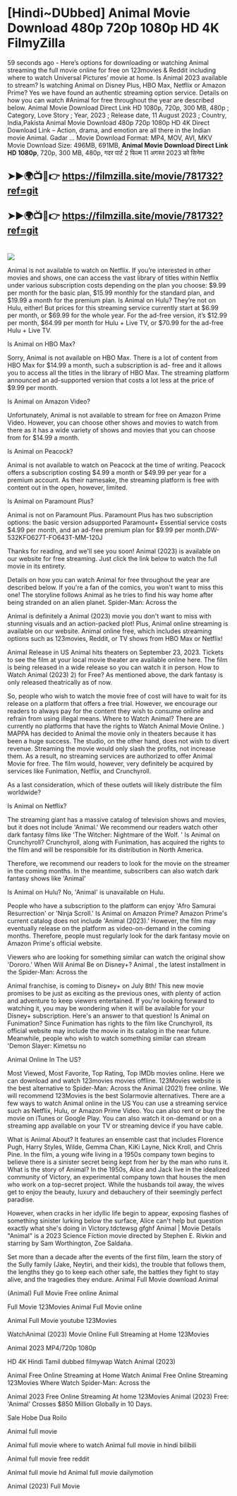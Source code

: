 # [Hindi~DUbbed] Animal Movie Download 480p 720p 1080p HD 4K FilmyZilla


59 seconds ago - Here’s options for downloading or watching Animal streaming the full movie online for free on 123movies & Reddit including where to watch Universal Pictures’ movie at home. Is Animal 2023 available to stream? Is watching Animal on Disney Plus, HBO Max, Netflix or Amazon Prime? Yes we have found an authentic streaming option service. Details on how you can watch #Animal for free throughout the year are described below. Animal Movie Download Direct Link HD 1080p, 720p, 300 MB, 480p ; Category, Love Story ; Year, 2023 ; Release date, 11 August 2023 ; Country, India,Pakista Animal Movie Download 480p 720p 1080p HD 4K Direct Download Link – Action, drama, and emotion are all there in the Indian movie Animal. Gadar ...
Movie Download Format: MP4, MOV, AVI, MKV
Movie Download Size: 496MB, 691MB, **Animal Movie Download Direct Link HD 1080p**, 720p, 300 MB, 480p, गदर पार्ट 2 फिल्म 11 अगस्त 2023 को सिनेमा

## ➤►🌍📺📱👉   https://filmzilla.site/movie/781732?ref=git

## ➤►🌍📺📱👉   https://filmzilla.site/movie/781732?ref=git

#

<img src="https://image.tmdb.org/t/p/w780//pwBtk8ngoMtqn0qv8j1feSFTKUn.jpg" />

Animal is not available to watch on Netflix. If you’re interested in other movies and shows, one can access the vast library of titles within Netflix under various subscription costs depending on the plan you choose: $9.99 per month for the basic plan, $15.99 monthly for the standard plan, and $19.99 a month for the premium plan. Is Animal on Hulu? They’re not on Hulu, either! But prices for this streaming service currently start at $6.99 per month, or $69.99 for the whole year. For the ad-free version, it’s $12.99 per month, $64.99 per month for Hulu + Live TV, or $70.99 for the ad-free Hulu + Live TV.

Is Animal on HBO Max?

Sorry, Animal is not available on HBO Max. There is a lot of content from HBO Max for $14.99 a month, such a subscription is ad- free and it allows you to access all the titles in the library of HBO Max. The streaming platform announced an ad-supported version that costs a lot less at the price of $9.99 per month.

Is Animal on Amazon Video?

Unfortunately, Animal is not available to stream for free on Amazon Prime Video. However, you can choose other shows and movies to watch from there as it has a wide variety of shows and movies that you can choose from for $14.99 a month.

Is Animal on Peacock?

Animal is not available to watch on Peacock at the time of writing. Peacock offers a subscription costing $4.99 a month or $49.99 per year for a premium account. As their namesake, the streaming platform is free with content out in the open, however, limited.

Is Animal on Paramount Plus?

Animal is not on Paramount Plus. Paramount Plus has two subscription options: the basic version adsupported Paramount+ Essential service costs $4.99 per month, and an ad-free premium plan for $9.99 per month.DW-532KFO627T-FO643T-MM-120J

Thanks for reading, and we'll see you soon! Animal (2023) is available on our website for free streaming. Just click the link below to watch the full movie in its entirety.

Details on how you can watch Animal for free throughout the year are described below. If you're a fan of the comics, you won't want to miss this one! The storyline follows Animal as he tries to find his way home after being stranded on an alien planet. Spider-Man: Across the

Animal is definitely a Animal (2023) movie you don't want to miss with stunning visuals and an action-packed plot! Plus, Animal online streaming is available on our website. Animal online free, which includes streaming options such as 123movies, Reddit, or TV shows from HBO Max or Netflix!

Animal Release in US Animal hits theaters on September 23, 2023. Tickets to see the film at your local movie theater are available online here. The film is being released in a wide release so you can watch it in person. How to Watch Animal (2023) 2) for Free? As mentioned above, the dark fantasy is only released theatrically as of now.

So, people who wish to watch the movie free of cost will have to wait for its release on a platform that offers a free trial. However, we encourage our readers to always pay for the content they wish to consume online and refrain from using illegal means. Where to Watch Animal? There are currently no platforms that have the rights to Watch Animal Movie Online. ) MAPPA has decided to Animal the movie only in theaters because it has been a huge success. The studio, on the other hand, does not wish to divert revenue. Streaming the movie would only slash the profits, not increase them. As a result, no streaming services are authorized to offer Animal Movie for free. The film would, however, very definitely be acquired by services like Funimation, Netflix, and Crunchyroll.

As a last consideration, which of these outlets will likely distribute the film worldwide?

Is Animal on Netflix?

The streaming giant has a massive catalog of television shows and movies, but it does not include 'Animal.' We recommend our readers watch other dark fantasy films like 'The Witcher: Nightmare of the Wolf. ' Is Animal on Crunchyroll? Crunchyroll, along with Funimation, has acquired the rights to the film and will be responsible for its distribution in North America.

Therefore, we recommend our readers to look for the movie on the streamer in the coming months. In the meantime, subscribers can also watch dark fantasy shows like 'Animal'

Is Animal on Hulu? No, 'Animal' is unavailable on Hulu.

People who have a subscription to the platform can enjoy 'Afro Samurai Resurrection' or 'Ninja Scroll.' Is Animal on Amazon Prime? Amazon Prime's current catalog does not include 'Animal (2023).' However, the film may eventually release on the platform as video-on-demand in the coming months. Therefore, people must regularly look for the dark fantasy movie on Amazon Prime's official website.

Viewers who are looking for something similar can watch the original show 'Dororo.' When Will Animal Be on Disney+? Animal , the latest installment in the Spider-Man: Across the

Animal franchise, is coming to Disney+ on July 8th! This new movie promises to be just as exciting as the previous ones, with plenty of action and adventure to keep viewers entertained. If you're looking forward to watching it, you may be wondering when it will be available for your Disney+ subscription. Here's an answer to that question! Is Animal on Funimation? Since Funimation has rights to the film like Crunchyroll, its official website may include the movie in its catalog in the near future. Meanwhile, people who wish to watch something similar can stream 'Demon Slayer: Kimetsu no

Animal Online In The US?

Most Viewed, Most Favorite, Top Rating, Top IMDb movies online. Here we can download and watch 123movies movies offline. 123Movies website is the best alternative to Spider-Man: Across the Animal (2021) free online. We will recommend 123Movies is the best Solarmovie alternatives. There are a few ways to watch Animal online in the US You can use a streaming service such as Netflix, Hulu, or Amazon Prime Video. You can also rent or buy the movie on iTunes or Google Play. You can also watch it on-demand or on a streaming app available on your TV or streaming device if you have cable.

What is Animal About? It features an ensemble cast that includes Florence Pugh, Harry Styles, Wilde, Gemma Chan, KiKi Layne, Nick Kroll, and Chris Pine. In the film, a young wife living in a 1950s company town begins to believe there is a sinister secret being kept from her by the man who runs it. What is the story of Animal? In the 1950s, Alice and Jack live in the idealized community of Victory, an experimental company town that houses the men who work on a top-secret project. While the husbands toil away, the wives get to enjoy the beauty, luxury and debauchery of their seemingly perfect paradise.

However, when cracks in her idyllic life begin to appear, exposing flashes of something sinister lurking below the surface, Alice can't help but question exactly what she's doing in Victory.tdctewsg gfghf Animal | Movie Details "Animal" is a 2023 Science Fiction movie directed by Stephen E. Rivkin and starring by Sam Worthington, Zoe Saldaña.

Set more than a decade after the events of the first film, learn the story of the Sully family (Jake, Neytiri, and their kids), the trouble that follows them, the lengths they go to keep each other safe, the battles they fight to stay alive, and the tragedies they endure. Animal Full Movie download Animal

(Animal) Full Movie Free online Animal

Full Movie 123Movies Animal Full Movie online

Animal Full Movie youtube 123Movies

WatchAnimal (2023) Movie Online Full Streaming at Home 123Movies

Animal 2023 MP4/720p 1080p

HD 4K Hindi Tamil dubbed filmywap Watch Animal (2023)

Animal Free Online Streaming at Home Watch Animal Free Online Streaming 123Movies Where Watch Spider-Man: Across the

Animal 2023 Free Online Streaming At home 123Movies Animal (2023) Free: 'Animal' Crosses $850 Million Globally in 10 Days.

Sale Hobe Dua Roilo

Animal full movie

Animal full movie where to watch Animal full movie in hindi bilibili

Animal full movie free reddit

Animal full movie hd Animal full movie dailymotion

Animal (2023) Full Movie